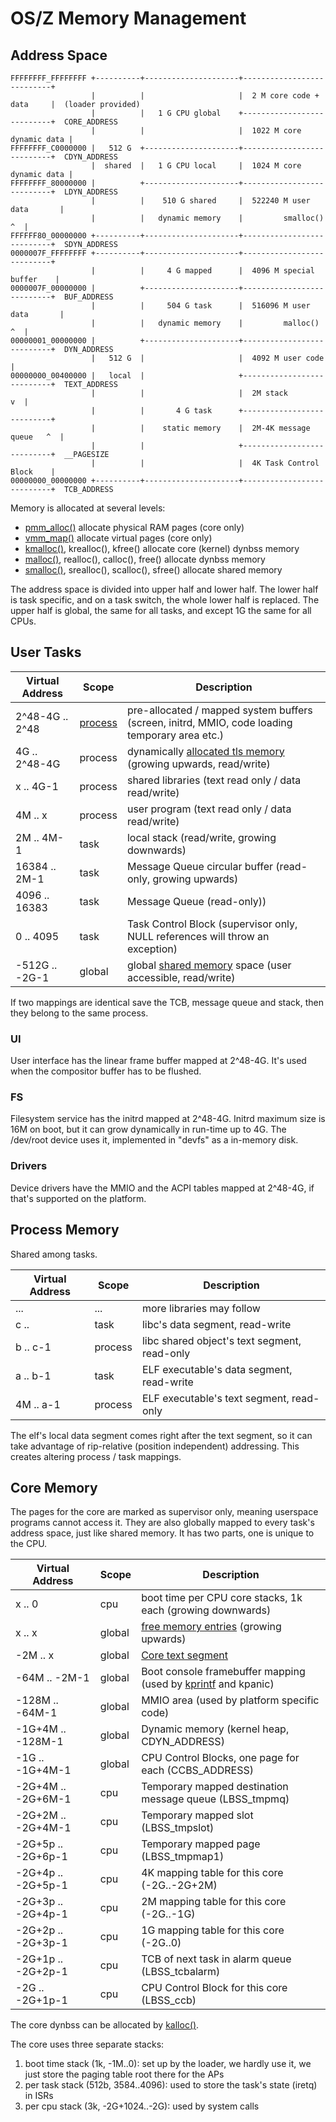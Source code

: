 OS/Z Memory Management
======================

Address Space
-------------
```
FFFFFFFF_FFFFFFFF +----------+---------------------+---------------------------+
                  |          |                     |  2 M core code + data     |  (loader provided)
                  |          |   1 G CPU global    +---------------------------+  CORE_ADDRESS
                  |          |                     |  1022 M core dynamic data |
FFFFFFFF_C0000000 |   512 G  +---------------------+---------------------------+  CDYN_ADDRESS
                  |  shared  |   1 G CPU local     |  1024 M core dynamic data |
FFFFFFFF_80000000 |          +---------------------+---------------------------+  LDYN_ADDRESS
                  |          |    510 G shared     |  522240 M user data       |
                  |          |   dynamic memory    |         smalloc()      ^  |
FFFFFF80_00000000 +----------+---------------------+---------------------------+  SDYN_ADDRESS
0000007F_FFFFFFFF +----------+---------------------+---------------------------+
                  |          |     4 G mapped      |  4096 M special buffer    |
0000007F_00000000 |          +---------------------+---------------------------+  BUF_ADDRESS
                  |          |     504 G task      |  516096 M user data       |
                  |          |   dynamic memory    |         malloc()       ^  |
00000001_00000000 |          +---------------------+---------------------------+  DYN_ADDRESS
                  |   512 G  |                     |  4092 M user code         |
00000000_00400000 |   local  |                     +---------------------------+  TEXT_ADDRESS
                  |          |                     |  2M stack              v  |
                  |          |       4 G task      +---------------------------+
                  |          |    static memory    |  2M-4K message queue   ^  |
                  |          |                     +---------------------------+  __PAGESIZE
                  |          |                     |  4K Task Control Block    |
00000000_00000000 +----------+---------------------+---------------------------+  TCB_ADDRESS
```

Memory is allocated at several levels:
 - [pmm_alloc()](https://gitlab.com/bztsrc/osz/tree/master/src/core/pmm.c) allocate physical RAM pages (core only)
 - [vmm_map()](https://gitlab.com/bztsrc/osz/tree/master/src/core/vmm.c) allocate virtual pages (core only)
 - [kmalloc()](https://gitlab.com/bztsrc/osz/tree/master/src/libc/bztalloc.c), krealloc(), kfree() allocate core (kernel) dynbss memory
 - [malloc()](https://gitlab.com/bztsrc/osz/tree/master/src/libc/bztalloc.c), realloc(), calloc(), free() allocate dynbss memory
 - [smalloc()](https://gitlab.com/bztsrc/osz/tree/master/src/libc/bztalloc.c), srealloc(), scalloc(), sfree() allocate shared memory

The address space is divided into upper half and lower half. The lower half is task specific, and on a task switch, the whole lower
half is replaced. The upper half is global, the same for all tasks, and except 1G the same for all CPUs.

User Tasks
----------

| Virtual Address  | Scope   | Description |
| ---------------- | ------- | ----------- |
| 2^48-4G .. 2^48  | [process](https://gitlab.com/bztsrc/osz/tree/master/docs/process.en.md) | pre-allocated / mapped system buffers (screen, initrd, MMIO, code loading temporary area etc.) |
|    4G .. 2^48-4G | process | dynamically [allocated tls memory](https://gitlab.com/bztsrc/osz/tree/master/src/libc/bztalloc.c) (growing upwards, read/write) |
|     x .. 4G-1    | process | shared libraries (text read only / data read/write) |
|    4M .. x       | process | user program (text read only / data read/write) |
|    2M .. 4M-1    | task    | local stack (read/write, growing downwards) |
| 16384 .. 2M-1    | task    | Message Queue circular buffer (read-only, growing upwards) |
|  4096 .. 16383   | task    | Message Queue (read-only)) |
|     0 .. 4095    | task    | Task Control Block (supervisor only, NULL references will throw an exception) |
| -512G .. -2G-1   | global  | global [shared memory](https://gitlab.com/bztsrc/osz/tree/master/src/libc/bztalloc.c) space (user accessible, read/write) |

If two mappings are identical save the TCB, message queue and stack, then they belong to the same process.

### UI

User interface has the linear frame buffer mapped at 2^48-4G. It's used when the compositor buffer has to be flushed.

### FS

Filesystem service has the initrd mapped at 2^48-4G. Initrd maximum size is 16M on boot, but it can grow
dynamically in run-time up to 4G. The /dev/root device uses it, implemented in "devfs" as a in-memory disk.

### Drivers

Device drivers have the MMIO and the ACPI tables mapped at 2^48-4G, if that's supported on the platform.

Process Memory
--------------

Shared among tasks.

| Virtual Address | Scope   | Description |
| --------------- | ------- | ----------- |
|    ...          | ...     | more libraries may follow |
|    c ..         | task    | libc's data segment, read-write |
|    b .. c-1     | process | libc shared object's text segment, read-only |
|    a .. b-1     | task    | ELF executable's data segment, read-write |
|   4M .. a-1     | process | ELF executable's text segment, read-only |

The elf's local data segment comes right after the text segment, so it can take advantage of
rip-relative (position independent) addressing. This creates altering process / task mappings.

Core Memory
-----------

The pages for the core are marked as supervisor only, meaning userspace programs cannot access it. They are also globally
mapped to every task's address space, just like shared memory. It has two parts, one is unique to the CPU.

| Virtual Address     | Scope   | Description |
| ------------------- | ------- | ----------- |
|      x .. 0         | cpu     | boot time per CPU core stacks, 1k each (growing downwards) |
|      x .. x         | global  | [free memory entries](https://gitlab.com/bztsrc/osz/tree/master/src/core/pmm.c) (growing upwards) |
|    -2M .. x         | global  | [Core text segment](https://gitlab.com/bztsrc/osz/tree/master/src/core/main.c) |
|   -64M .. -2M-1     | global  | Boot console framebuffer mapping (used by [kprintf](https://gitlab.com/bztsrc/osz/tree/master/src/core/kprintf.c) and kpanic) |
|  -128M .. -64M-1    | global  | MMIO area (used by platform specific code) |
| -1G+4M .. -128M-1   | global  | Dynamic memory (kernel heap, CDYN_ADDRESS) |
|    -1G .. -1G+4M-1  | global  | CPU Control Blocks, one page for each (CCBS_ADDRESS) |
| -2G+4M .. -2G+6M-1  | cpu     | Temporary mapped destination message queue (LBSS_tmpmq) |
| -2G+2M .. -2G+4M-1  | cpu     | Temporary mapped slot (LBSS_tmpslot) |
| -2G+5p .. -2G+6p-1  | cpu     | Temporary mapped page (LBSS_tmpmap1) |
| -2G+4p .. -2G+5p-1  | cpu     | 4K mapping table for this core (-2G..-2G+2M) |
| -2G+3p .. -2G+4p-1  | cpu     | 2M mapping table for this core (-2G..-1G) |
| -2G+2p .. -2G+3p-1  | cpu     | 1G mapping table for this core (-2G..0) |
| -2G+1p .. -2G+2p-1  | cpu     | TCB of next task in alarm queue (LBSS_tcbalarm) |
|    -2G .. -2G+1p-1  | cpu     | CPU Control Block for this core (LBSS_ccb) |

The core dynbss can be allocated by [kalloc()](https://gitlab.com/bztsrc/osz/tree/master/src/core/core.h).

The core uses three separate stacks:
1. boot time stack (1k, -1M..0): set up by the loader, we hardly use it, we just store the paging table root there for the APs
2. per task stack (512b, 3584..4096): used to store the task's state (iretq) in ISRs
3. per cpu stack (3k, -2G+1024..-2G): used by system calls

